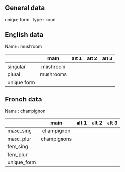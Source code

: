 ## General data

unique form :
type : noun

## English data

Name : mushroom

|             |   main    | alt 1 | alt 2 | alt 3 |
| :---------- | :-------: | :---: | :---: | ----- |
| singular    | mushroom  |       |       |       |
| plural      | mushrooms |       |       |       |
| unique form |           |       |       |       |

## French data

Name : champignon

|             |    main     | alt 1 | alt 2 | alt 3 |
| :---------- | :---------: | :---: | :---: | :---: |
| masc_sing   | champignon  |       |       |       |
| masc_plur   | champignons |       |       |       |
| fem_sing    |             |       |       |       |
| fem_plur    |             |       |       |       |
| unique_form |             |       |       |       |


